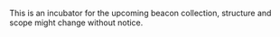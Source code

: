This is an incubator for the upcoming beacon collection, structure and scope might change without notice.